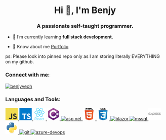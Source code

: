 <h1 align="center">Hi 👋, I'm Benjy</h1>
<h3 align="center">A passionate self-taught programmer.</h3>

- 🌱 I’m currently learning **full stack development.**

- 🔗 Know about me [Portfolio](https://benjy0011.github.io/portfolio-v1/)

ps: Please look into pinned repo only as I am storing literally EVERYTHING on my github.

<h3 align="left">Connect with me:</h3>
<p align="left">
<a href="https://linkedin.com/in/benjyyeoh" target="blank"><img align="center" src="https://raw.githubusercontent.com/rahuldkjain/github-profile-readme-generator/master/src/images/icons/Social/linked-in-alt.svg" alt="benjyyeoh" height="30" width="40" /></a>
</p>

<h3 align="left">Languages and Tools:</h3>
<p align="left">
  <!-- JavaScript -->
  <a href="https://developer.mozilla.org/en-US/docs/Web/JavaScript" target="_blank" rel="noreferrer">
    <img src="https://raw.githubusercontent.com/devicons/devicon/master/icons/javascript/javascript-original.svg" alt="javascript" width="40" height="40"/>
  </a>

  <!-- TypeScript -->
  <a href="https://www.typescriptlang.org/" target="_blank" rel="noreferrer">
    <img src="https://raw.githubusercontent.com/devicons/devicon/master/icons/typescript/typescript-original.svg" alt="typescript" width="40" height="40"/>
  </a>

  <!-- React -->
  <a href="https://reactjs.org/" target="_blank" rel="noreferrer">
    <img src="https://raw.githubusercontent.com/devicons/devicon/master/icons/react/react-original-wordmark.svg" alt="react" width="40" height="40"/>
  </a>

  <!-- C# -->
  <a href="https://learn.microsoft.com/en-us/dotnet/csharp/" target="_blank" rel="noreferrer">
    <img src="https://raw.githubusercontent.com/devicons/devicon/master/icons/csharp/csharp-original.svg" alt="csharp" width="40" height="40"/>
  </a>

  <!-- ASP.NET -->
  <a href="https://dotnet.microsoft.com/en-us/apps/aspnet" target="_blank" rel="noreferrer">
    <img src="https://upload.wikimedia.org/wikipedia/commons/thumb/7/7d/Microsoft_.NET_logo.svg/2048px-Microsoft_.NET_logo.svg.png" alt="asp.net" width="40" height="40"/>
  </a>

  <!-- HTML -->
  <a href="https://www.w3.org/html/" target="_blank" rel="noreferrer">
    <img src="https://raw.githubusercontent.com/devicons/devicon/master/icons/html5/html5-original-wordmark.svg" alt="html5" width="40" height="40"/>
  </a>

  <!-- CSS -->
  <a href="https://www.w3schools.com/css/" target="_blank" rel="noreferrer">
    <img src="https://raw.githubusercontent.com/devicons/devicon/master/icons/css3/css3-original-wordmark.svg" alt="css3" width="40" height="40"/>
  </a>

  <!-- Blazor -->
  <a href="https://dotnet.microsoft.com/en-us/apps/aspnet/web-apps/blazor" target="_blank" rel="noreferrer">
    <img src="https://upload.wikimedia.org/wikipedia/commons/d/d0/Blazor.png" alt="blazor" width="40" height="40"/>
  </a>

  <!-- MS SQL Server -->
  <a href="https://www.microsoft.com/en-us/sql-server" target="_blank" rel="noreferrer">
    <img src="https://www.svgrepo.com/show/303229/microsoft-sql-server-logo.svg" alt="mssql" width="40" height="40"/>
  </a>

  <!-- Express.js -->
  <a href="https://expressjs.com" target="_blank" rel="noreferrer">
    <img src="https://raw.githubusercontent.com/devicons/devicon/master/icons/express/express-original-wordmark.svg" alt="express" width="40" height="40"/>
  </a>

  <!-- Python -->
  <a href="https://www.python.org" target="_blank" rel="noreferrer">
    <img src="https://raw.githubusercontent.com/devicons/devicon/master/icons/python/python-original.svg" alt="python" width="40" height="40"/>
  </a>

  <!-- Git -->
  <a href="https://git-scm.com/" target="_blank" rel="noreferrer">
    <img src="https://www.vectorlogo.zone/logos/git-scm/git-scm-icon.svg" alt="git" width="40" height="40"/>
  </a>

  <!-- Azure DevOps -->
  <a href="https://azure.microsoft.com/en-us/services/devops/" target="_blank" rel="noreferrer">
    <img src="https://www.vectorlogo.zone/logos/microsoft_azure/microsoft_azure-icon.svg" alt="azure-devops" width="40" height="40"/>
  </a>
</p>

